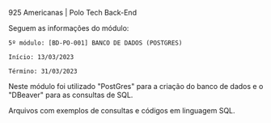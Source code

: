 925 Americanas | Polo Tech Back-End


Seguem as informações do módulo:

    5º módulo: [BD-PO-001] BANCO DE DADOS (POSTGRES)

    Início: 13/03/2023

    Término: 31/03/2023
    
    
Neste módulo foi utilizado "PostGres" para a criação do banco de dados e o "DBeaver" para as consultas de SQL.


Arquivos com exemplos de consultas e códigos em linguagem SQL.
